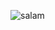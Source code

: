 ![salam](https://imgs.search.brave.com/PFZMo9nzm0K8cD8TPpgnfyHcGdun-pTA5EiItuVfh6w/rs:fit:500:0:0/g:ce/aHR0cHM6Ly9iaW9n/cmFwaGUucnUvd3At/Y29udGVudC91cGxv/YWRzLzIwMjIvMTIv/MTIzMTIzMTIzLTYu/anBn)
